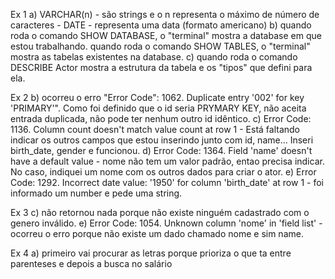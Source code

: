 Ex 1
a) VARCHAR(n) - são strings e o n representa o máximo de número de caracteres - DATE - representa uma data (formato americano)
b) quando roda o comando SHOW DATABASE, o "terminal" mostra  a database em que estou trabalhando. quando roda o comando SHOW TABLES, o "terminal" mostra as tabelas existentes na database.
c) quando roda o comando DESCRIBE Actor mostra a estrutura da tabela e os "tipos" que defini para ela.

Ex 2
b) ocorreu o erro "Error Code": 1062. Duplicate entry '002' for key 'PRIMARY'". Como foi definido que o id seria PRYMARY KEY, não aceita entrada duplicada, não pode ter nenhum outro id idêntico.
c) Error Code: 1136. Column count doesn't match value count at row 1 - Está faltando indicar os outros campos que estou inserindo junto com id, name... Inseri birth_date, gender e funcionou.
d) Error Code: 1364. Field 'name' doesn't have a default value - nome não tem um valor padrão, entao precisa indicar. No caso, indiquei um nome com os outros dados para criar o ator.
e) Error Code: 1292. Incorrect date value: '1950' for column 'birth_date' at row 1 - foi informado um number e pede uma string.


Ex 3
c) não retornou nada porque não existe ninguém cadastrado com o genero inválido.
e) Error Code: 1054. Unknown column 'nome' in 'field list' - ocorreu o erro porque não existe um dado chamado nome e sim name.

Ex 4
a) primeiro vai procurar as letras porque prioriza o que ta entre parenteses e depois a busca no salário